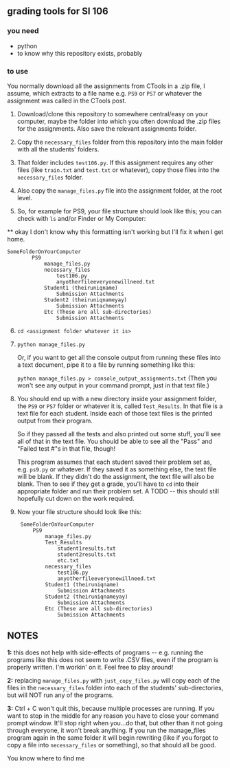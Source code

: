 ## grading tools for SI 106

### you need
- python
- to know why this repository exists, probably

### to use

You normally download all the assignments from CTools in a .zip file, I assume, which extracts to a file name e.g. ``` PS9 ``` or ``` PS7 ``` or whatever the assignment was called in the CTools post.

1. Download/clone this repository to somewhere central/easy on your computer, maybe the folder into which you often download the .zip files for the assignments. Also save the relevant assignments folder.

2. Copy the ``` necessary_files ``` folder from this repository into the main folder with all the students' folders.

3. That folder includes ``` test106.py ```. If this assignment requires any other files (like ``` train.txt ``` and ``` test.txt ``` or whatever), copy those files into the ``` necessary_files ``` folder.

4. Also copy the ``` manage_files.py ``` file into the assignment folder, at the root level.

5. So, for example for PS9, your file structure should look like this; you can check with ``` ls ``` and/or Finder or My Computer:

** okay I don't know why this formatting isn't working but I'll fix it when I get home.

	SomeFolderOnYourComputer
			PS9
				manage_files.py
				necessary_files
					test106.py
					anyotherfileeveryonewillneed.txt
				Student1 (theiruniqname)
					Submission Attachments
				Student2 (theiruniqnameyay)
					Submission Attachments
				Etc (These are all sub-directories)
					Submission Attachments


6. ``` cd <assignment folder whatever it is> ```

7. ``` python manage_files.py ```

	Or, if you want to get all the console output from running these files into a text document, pipe it to a file by running something like this:

	``` python manage_files.py > console_output_assignments.txt ``` (Then you won't see any output in your command prompt, just in that text file.)

8. You should end up with a new directory inside your assignment folder, the ``` PS9 ``` or ``` PS7 ``` folder or whatever it is, called ``` Test_Results ```. In that file is a text file for each student. Inside each of those text files is the printed output from their program. 

	So if they passed all the tests and also printed out some stuff, you'll see all of that in the text file. You should be able to see all the "Pass" and "Failed test #"s in that file, though!

	This program assumes that each student saved their problem set as, e.g. ``` ps9.py ``` or whatever. If they saved it as something else, the text file will be blank. If they didn't do the assignment, the text file will also be blank. Then to see if they get a grade, you'll have to ``` cd ``` into their appropriate folder and run their problem set. A TODO -- this should still hopefully cut down on the work required.

9. Now your file structure should look like this:

		SomeFolderOnYourComputer
			PS9
				manage_files.py
				Test_Results
					student1results.txt
					student2results.txt
					etc.txt
				necessary_files
					test106.py
					anyotherfileeveryonewillneed.txt
				Student1 (theiruniqname)
					Submission Attachments
				Student2 (theiruniqnameyay)
					Submission Attachments
				Etc (These are all sub-directories)
					Submission Attachments

NOTES
----

**1:** this does not help with side-effects of programs -- e.g. running the programs like this does not seem to write .CSV files, even if the program is properly written. I'm workin' on it. Feel free to play around!

**2:** replacing ``` manage_files.py ``` with ``` just_copy_files.py ``` will copy each of the files in the ``` necessary_files ``` folder into each of the students' sub-directories, but will NOT run any of the programs.

**3:** Ctrl + C won't quit this, because multiple processes are running. If you want to stop in the middle for any reason you have to close your command prompt window. It'll stop right when you...do that, but other than it not going through everyone, it won't break anything. If you run the manage_files program again in the same folder it will begin rewriting (like if you forgot to copy a file into ``` necessary_files ``` or something), so that should all be good.

You know where to find me
